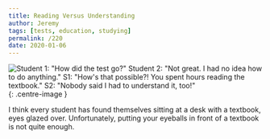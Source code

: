 ```yaml
---
title: Reading Versus Understanding
author: Jeremy
tags: [tests, education, studying]
permalink: /220
date: 2020-01-06
---
```


![Student 1: "How did the test go?" Student 2: "Not great. I had no idea how to do anything." S1: "How's that possible?! You spent hours reading the textbook." S2: "Nobody said I had to understand it, too!"](https://res.cloudinary.com/dh3hm8pb7/image/upload/c_scale,q_auto:best/v1535842782/Handwaving/Published/ReadingVersusUnderstanding.png){: .centre-image }

I think every student has found themselves sitting at a desk with a textbook, eyes glazed over. Unfortunately, putting your eyeballs in front of a textbook is not quite enough.
